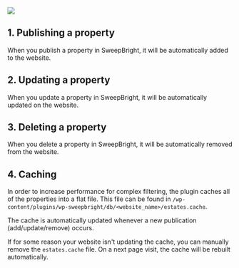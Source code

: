 ![](http://sweepbright-demo.compagnon.agency/wp-content/uploads/2021/03/Schermafbeelding-2021-03-03-om-17.17.33.png)

## 1. Publishing a property

When you publish a property in SweepBright, it will be automatically added to the website.

## 2. Updating a property

When you update a property in SweepBright, it will be automatically updated on the website.

## 3. Deleting a property

When you delete a property in SweepBright, it will be automatically removed from the website.

## 4. Caching

In order to increase performance for complex filtering, the plugin caches all of the properties into a flat file.
This file can be found in `/wp-content/plugins/wp-sweepbright/db/<website_name>/estates.cache`.

The cache is automatically updated whenever a new publication (add/update/remove) occurs.

If for some reason your website isn't updating the cache, you can manually remove the `estates.cache` file. On a next page visit, the cache will be rebuilt automatically.